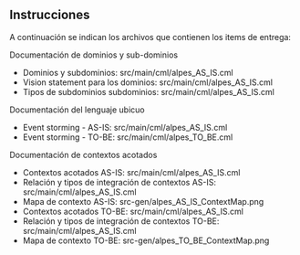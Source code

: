 ## Instrucciones
A continuación se indican los archivos que contienen los items de entrega:

Documentación de dominios y sub-dominios

* Dominios y subdominios: src/main/cml/alpes_AS_IS.cml
* Vision statement para los dominios: src/main/cml/alpes_AS_IS.cml
* Tipos de subdominios subdominios: src/main/cml/alpes_AS_IS.cml

Documentación del lenguaje ubicuo

* Event storming - AS-IS: src/main/cml/alpes_AS_IS.cml
* Event storming - TO-BE: src/main/cml/alpes_TO_BE.cml

Documentación de contextos acotados

* Contextos acotados AS-IS: src/main/cml/alpes_AS_IS.cml
* Relación y tipos de integración de contextos AS-IS: src/main/cml/alpes_AS_IS.cml
* Mapa de contexto AS-IS: src-gen/alpes_AS_IS_ContextMap.png
* Contextos acotados TO-BE: src/main/cml/alpes_AS_IS.cml
* Relación y tipos de integración de contextos TO-BE: src/main/cml/alpes_AS_IS.cml
* Mapa de contexto TO-BE: src-gen/alpes_TO_BE_ContextMap.png